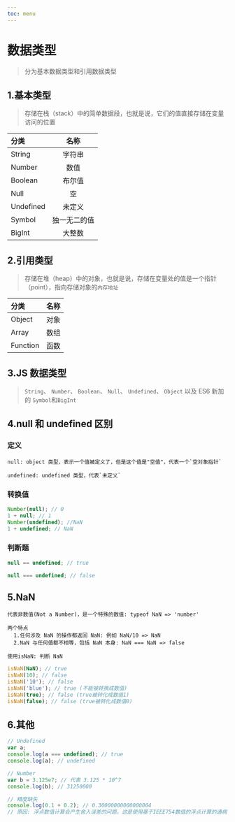 ```yaml
---
toc: menu
---
```


# 数据类型

> 分为基本数据类型和引用数据类型

## 1.基本类型

> 存储在栈（stack）中的简单数据段，也就是说，它们的值直接存储在变量访问的位置

| 分类      |     名称     |
| :-------- | :----------: |
| String    |    字符串    |
| Number    |     数值     |
| Boolean   |    布尔值    |
| Null      |      空      |
| Undefined |    未定义    |
| Symbol    | 独一无二的值 |
| BigInt    |    大整数    |

## 2.引用类型

> 存储在堆（heap）中的对象，也就是说，存储在变量处的值是一个指针（point），指向存储对象的`内存地址`

| 分类     | 名称 |
| :------- | :--: |
| Object   | 对象 |
| Array    | 数组 |
| Function | 函数 |

## 3.JS 数据类型

> `String`、 `Number`、 `Boolean`、 `Null`、 `Undefined`、 `Object` 以及 ES6 新加的 `Symbol`和`BigInt`

## 4.null 和 undefined 区别

### 定义

```
null: object 类型，表示一个值被定义了，但是这个值是"空值"，代表一个`空对象指针`

undefined: undefined 类型，代表`未定义`
```

### 转换值

```js
Number(null); // 0
1 + null; // 1
Number(undefined); //NaN
1 + undefined; // NaN
```

### 判断题

```js
null == undefined; // true

null === undefined; // false
```

## 5.NaN

```
代表非数值(Not a Number)，是一个特殊的数值: typeof NaN => 'number'

两个特点
  1.任何涉及 NaN 的操作都返回 NaN: 例如 NaN/10 => NaN
  2.NaN 与任何值都不相等，包括 NaN 本身: NaN === NaN => false

使用isNaN: 判断 NaN
```

```js
isNaN(NaN); // true
isNaN(10); // false
isNaN('10'); // false
isNaN('blue'); // true (不能被转换成数值)
isNaN(true); // false (true被转化成数值1)
isNaN(false); // false (true被转化成数值0)
```

## 6.其他

```js
// Undefined
var a;
console.log(a === undefined); // true
console.log(a); // undefined

// Number
var b = 3.125e7; // 代表 3.125 * 10^7
console.log(b); // 31250000

// 精度缺失
console.log(0.1 + 0.2); // 0.30000000000000004
// 原因: 浮点数值计算会产生舍入误差的问题，这是使用基于IEEE754数值的浮点计算的通病，并非js独有
```
